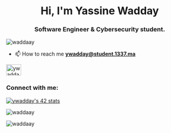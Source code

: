 <h1 align="center">Hi, I'm Yassine Wadday</h1>
<h3 align="center">Software Engineer & Cybersecurity student.</h3>

<p align="left"> <img src="https://komarev.com/ghpvc/?username=waddaay&label=Profile%20views&color=0e75b6&style=flat" alt="waddaay" /> </p>

- 📫 How to reach me **ywadday@student.1337.ma**

<p align="left">
<a href="https://twitter.com/ywadday" target="blank"><img align="center" src="https://raw.githubusercontent.com/rahuldkjain/github-profile-readme-generator/master/src/images/icons/Social/twitter.svg" alt="ywadday" height="30" width="40" /></a>
<h3 align="left">Connect with me:</h3>
 <a href="#"><img src="https://badge.mediaplus.ma/starryblue/ywadday" alt="ywadday's 42 stats" /></a>
</p>

<p><img align="center" src="https://github-readme-stats.vercel.app/api/top-langs?username=waddaay&show_icons=true&locale=en&layout=compact" alt="waddaay" /></p>

<p><img align="center" src="https://github-readme-streak-stats.herokuapp.com/?user=waddaay&" alt="waddaay" /></p>
